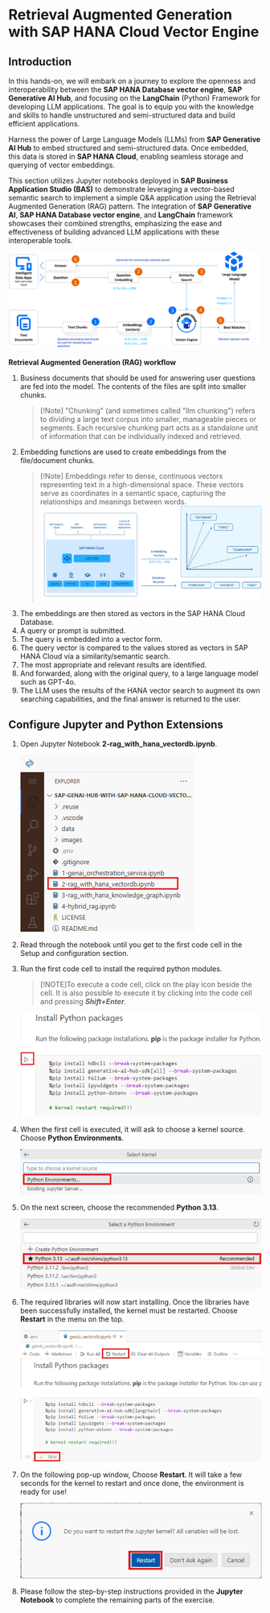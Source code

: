 # Retrieval Augmented Generation with SAP HANA Cloud Vector Engine

## Introduction

In this hands-on, we will embark on a journey to explore the openness and interoperability between the **SAP HANA Database vector engine**, **SAP Generative AI Hub**, and focusing on the **LangChain** (Python) Framework for developing LLM applications. The goal is to equip you with the knowledge and skills to handle unstructured and semi-structured data and build efficient applications.

Harness the power of Large Language Models (LLMs) from **SAP Generative AI Hub** to embed structured and semi-structured data. Once embedded, this data is stored in **SAP HANA Cloud**, enabling seamless storage and querying of vector embeddings.

This section utilizes Jupyter notebooks deployed in **SAP Business Application Studio (BAS)** to demonstrate leveraging a vector-based semantic search to implement a simple Q&A application using the Retrieval Augmented Generation (RAG) pattern. The integration of **SAP Generative AI**, **SAP HANA Database vector engine**, and **LangChain** framework showcases their combined strengths, emphasizing the ease and effectiveness of building advanced LLM applications with these interoperable tools.

![](img/vectordb_001.png)

**Retrieval Augmented Generation (RAG) workflow**

1. Business documents that should be used for answering user questions are fed into the model. The contents of the files are split into smaller chunks.
    >[!Note] "Chunking" (and sometimes called "llm chunking") refers to dividing a large text corpus into smaller, manageable pieces or segments. Each recursive chunking part acts as a standalone unit of information that can be individually indexed and retrieved. 
2. Embedding functions are used to create embeddings from the file/document chunks.
    > [!Note] Embeddings refer to dense, continuous vectors representing text in a high-dimensional space. These vectors serve as coordinates in a semantic space, capturing the relationships and meanings between words.
    > ![embeddings](img/embeddings.png)
3. The embeddings are then stored as vectors in the SAP HANA Cloud Database.
4. A query or prompt is submitted.
5. The query is embedded into a vector form.
6. The query vector is compared to the values stored as vectors in SAP HANA Cloud via a similarity/semantic search.
7. The most appropriate and relevant results are identified.
8. And forwarded, along with the original query, to a large language model such as GPT-4o.
9. The LLM uses the results of the HANA vector search to augment its own searching capabilities, and the final answer is returned to the user.

## Configure Jupyter and Python Extensions

1. Open Jupyter Notebook **2-rag_with_hana_vectordb.ipynb**.  

    ![](img/vectordb_012.png)

2. Read through the notebook until you get to the first code cell in the Setup and configuration section.

3. Run the first code cell to install the required python modules.

    > [!NOTE]To execute a code cell, click on the play icon beside the cell. It is also possible to execute it by clicking into the code cell and pressing ***Shift+Enter***.

    ![](img/vectordb_013.png)

4. When the first cell is executed, it will ask to choose a kernel source. Choose **Python Environments**.

    ![](img/vectordb_015.png)

5. On the next screen, choose the recommended **Python 3.13**. 

    ![](img/vectordb_016.png)

6. The required libraries will now start installing. Once the libraries have been successfully installed, the kernel must be restarted. Choose **Restart** in the menu on the top.

    ![](img/vectordb_017.png)

7. On the following pop-up window, Choose **Restart**. It will take a few seconds for the kernel to restart and once done, the environment is ready for use!

    ![](img/vectordb_018.png)

8. Please follow the step-by-step instructions provided in the **Jupyter Notebook** to complete the remaining parts of the exercise.